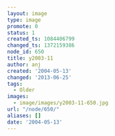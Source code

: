 ```yaml
---
layout: image
type: image
promote: 0
status: 1
created_ts: 1084406799
changed_ts: 1372159386
node_id: 650
title: y2003-11
author: anj
created: '2004-05-13'
changed: '2013-06-25'
tags:
  - Older
images:
  - image/images/y2003-11-650.jpg
url: "/node/650/"
aliases: []
date: '2004-05-13'
---
```


